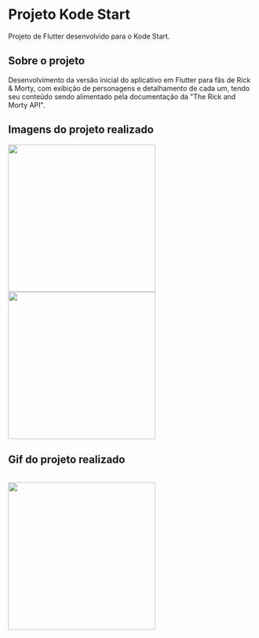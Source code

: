 # Projeto Kode Start

Projeto de Flutter desenvolvido para o Kode Start.

## Sobre o projeto

Desenvolvimento da versão inicial do aplicativo em Flutter para fãs de Rick & Morty, com exibição de personagens e detalhamento de cada um, tendo seu conteúdo sendo alimentado pela documentação da "The Rick and Morty API".

## Imagens do projeto realizado
<div >
<img src="https://user-images.githubusercontent.com/72515480/182054637-e4c7e4df-e03e-41e2-8dcd-db482aa76dc6.png" width="300px" />
</div>

<div >
<img src="https://user-images.githubusercontent.com/72515480/182055256-951f0a67-ba93-4617-a86d-571b56029360.png" width="300px" />
</div>



## Gif do projeto realizado
<br>
<div >
<img src="https://user-images.githubusercontent.com/72515480/182055330-0c180caf-e258-4496-b711-82fafe555b48.gif" width="300px" />
</div>
